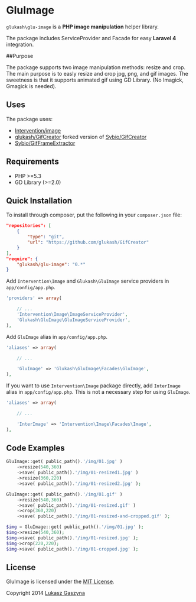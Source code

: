 GluImage
=========

`glukash\glu-image` is a **PHP image manipulation** helper library.

The package includes ServiceProvider and Facade for easy **Laravel 4** integration.

##Purpose

The package supports two image manipulation methods: resize and crop.
The main purpose is to easly resize and crop jpg, png, and gif images.
The sweetness is that it supports animated gif using GD Library. (No Imagick, Gmagick is needed).

## Uses

The package uses:

- [Intervention/image](https://github.com/Intervention/image)
- [glukash/GifCreator](https://github.com/glukash/GifCreator/tree/patch-1) forked version of [Sybio/GifCreator](https://github.com/Sybio/GifCreator)
- [Sybio/GifFrameExtractor](https://github.com/Sybio/GifFrameExtractor)

## Requirements

- PHP >=5.3
- GD Library (>=2.0)

## Quick Installation

To install through composer, put the following in your `composer.json` file:

```json
"repositories": [
    {
        "type": "git",
        "url": "https://github.com/glukash/GifCreator"
    }
],
"require": {
	"glukash/glu-image": "0.*"
}
```

Add `Intervention\Image` and `Glukash\GluImage` service providers in `app/config/app.php`.

```php
'providers' => array(

	// ...
	'Intervention\Image\ImageServiceProvider',
	'Glukash\GluImage\GluImageServiceProvider',
),
```

Add `GluImage` alias in `app/config/app.php`.

```php
'aliases' => array(

	// ...

	'GluImage' => 'Glukash\GluImage\Facades\GluImage',
),
```

If you want to use `Intervention\Image` package directly, add `InterImage` alias in `app/config/app.php`.
This is not a necessary step for using `GluImage`.

```php
'aliases' => array(

	// ...

	'InterImage' => 'Intervention\Image\Facades\Image',
),
```

## Code Examples

```php
GluImage::get( public_path().'/img/01.jpg' )
	->resize(540,360)
	->save( public_path().'/img/01-resized1.jpg' )
	->resize(360,220)
	->save( public_path().'/img/01-resized2.jpg' );

GluImage::get( public_path().'/img/01.gif' )
	->resize(540,360)
	->save( public_path().'/img/01-resized.gif' )
	->crop(360,220)
	->save( public_path().'/img/01-resized-and-cropped.gif' );

$img = GluImage::get( public_path().'/img/01.jpg' );
$img->resize(540,360);
$img->save( public_path().'/img/01-resized.jpg' );
$img->crop(220,220);
$img->save( public_path().'/img/01-cropped.jpg' );
```


## License

GluImage is licensed under the [MIT License](http://opensource.org/licenses/MIT).

Copyright 2014 [Lukasz Gaszyna](http://glukash.net/)

